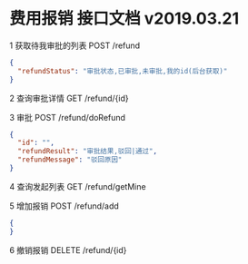 # 费用报销 接口文档 v2019.03.21
1 获取待我审批的列表
POST /refund
```JSON
{
  "refundStatus": "审批状态,已审批,未审批,我的id(后台获取)"
}
```

2 查询审批详情
GET /refund/{id}

3 审批
POST /refund/doRefund
```JSON
{
  "id": "",
  "refundResult": "审批结果,驳回|通过",
  "refundMessage": "驳回原因"
}
```

4 查询发起列表
GET /refund/getMine

5 增加报销
POST /refund/add
```JSON
{
}
```

6 撤销报销
DELETE /refund/{id}